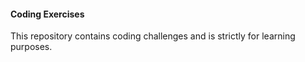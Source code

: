 #### Coding Exercises
   This repository contains coding challenges and is strictly for learning purposes.